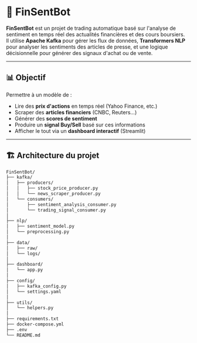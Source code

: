# 🧠 FinSentBot

**FinSentBot** est un projet de trading automatique basé sur l'analyse de sentiment en temps réel des actualités financières et des cours boursiers.  
Il utilise **Apache Kafka** pour gérer les flux de données, **Transformers NLP** pour analyser les sentiments des articles de presse, et une logique décisionnelle pour générer des signaux d'achat ou de vente.

---

## 📊 Objectif

Permettre à un modèle de :
- Lire des **prix d'actions** en temps réel (Yahoo Finance, etc.)
- Scraper des **articles financiers** (CNBC, Reuters…)
- Générer des **scores de sentiment**
- Produire un **signal Buy/Sell** basé sur ces informations
- Afficher le tout via un **dashboard interactif** (Streamlit)

---

## 🏗️ Architecture du projet

```bash
FinSentBot/
├── kafka/
│   ├── producers/
│   │   ├── stock_price_producer.py
│   │   └── news_scraper_producer.py
│   └── consumers/
│       ├── sentiment_analysis_consumer.py
│       └── trading_signal_consumer.py
│
├── nlp/
│   ├── sentiment_model.py
│   └── preprocessing.py
│
├── data/
│   ├── raw/
│   └── logs/
│
├── dashboard/
│   └── app.py
│
├── config/
│   ├── kafka_config.py
│   └── settings.yaml
│
├── utils/
│   └── helpers.py
│
├── requirements.txt
├── docker-compose.yml
├── .env
└── README.md
